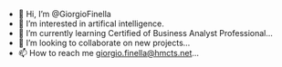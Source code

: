 - 👋 Hi, I’m @GiorgioFinella
- 👀 I’m interested in artifical intelligence.
- 🌱 I’m currently learning Certified of Business Analyst Professional...
- 💞️ I’m looking to collaborate on new projects...
- 📫 How to reach me giorgio.finella@hmcts.net...

<!---
GiorgioFinella/GiorgioFinella is a ✨ special ✨ repository because its `README.md` (this file) appears on your GitHub profile.
You can click the Preview link to take a look at your changes.
--->
